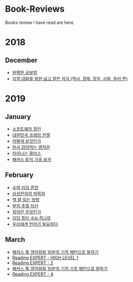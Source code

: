 # Book-Reviews

Books review I have read are here.

# 2018

## December
+ [완벽한 공부법](https://github.com/kj84park/Book-Reviews/blob/master/2018/12.December/1.%20%EC%99%84%EB%B2%BD%ED%95%9C%20%EA%B3%B5%EB%B6%80%EB%B2%95.md)
+ [지적 대화를 위한 넓고 얕은 지식 (역사, 경제, 정치, 사회, 윤리 편)](https://github.com/kj84park/Book-Reviews/blob/master/2018/12.December/2.%20%EC%A7%80%EC%A0%81%20%EB%8C%80%ED%99%94%EB%A5%BC%20%EC%9C%84%ED%95%9C%20%EB%84%93%EA%B3%A0%20%EC%96%95%EC%9D%80%20%EC%A7%80%EC%8B%9D%20(%EC%97%AD%EC%82%AC%2C%20%EA%B2%BD%EC%A0%9C%2C%20%EC%A0%95%EC%B9%98%2C%20%EC%82%AC%ED%9A%8C%2C%20%EC%9C%A4%EB%A6%AC%20%ED%8E%B8).md)

# 2019
## January
+ [소프트웨어 장인](https://github.com/kj84park/Book-Reviews/blob/master/2019/1.January/1.%20%EC%86%8C%ED%94%84%ED%8A%B8%EC%9B%A8%EC%96%B4%20%EC%9E%A5%EC%9D%B8.md)
+ [대한민국 프레임 전쟁](https://github.com/kj84park/Book-Reviews/blob/master/2019/1.January/2.%20%EB%8C%80%ED%95%9C%EB%AF%BC%EA%B5%AD%20%ED%94%84%EB%A0%88%EC%9E%84%20%EC%A0%84%EC%9F%81.md)
+ [어떻게 살것인가](https://github.com/kj84park/Book-Reviews/blob/master/2019/1.January/3.%20%EC%96%B4%EB%96%BB%EA%B2%8C%20%EC%82%B4%EA%B2%83%EC%9D%B8%EA%B0%80.md)
+ [원서 잡아먹는 영작문](https://github.com/kj84park/Book-Reviews/blob/master/2019/1.January/4.%20%EC%9B%90%EC%84%9C%20%EC%9E%A1%EC%95%84%EB%A8%B9%EB%8A%94%20%EC%98%81%EC%9E%91%EB%AC%B8.md)
+ [차이나는 클라스](https://github.com/kj84park/Book-Reviews/blob/master/2019/1.January/5.%20%EC%B0%A8%EC%9D%B4%EB%82%98%EB%8A%94%ED%81%B4%EB%9D%BC%EC%8A%A4.md)
+ [해커스 토익 기출 보카](https://github.com/kj84park/Book-Reviews/blob/master/2019/1.January/6.%20%ED%95%B4%EC%BB%A4%EC%8A%A4%20%ED%86%A0%EC%9D%B5%20%EA%B8%B0%EC%B6%9C%20%EB%B3%B4%EC%B9%B4.md)


## February
+ [슈퍼 리딩 훈련](https://github.com/kj84park/Book-Reviews/blob/master/2019/2.February/1.%20%EC%8A%88%ED%8D%BC%EB%A6%AC%EB%94%A9%ED%9B%88%EB%A0%A8.md)
+ [삼성전자의 빅픽처](https://github.com/kj84park/Book-Reviews/blob/master/2019/2.February/2.%20%EC%82%BC%EC%84%B1%EC%A0%84%EC%9E%90%EC%9D%98%20%EB%B9%85%ED%94%BD%EC%B2%98.md)
+ [책 잘 읽는 방법](https://github.com/kj84park/Book-Reviews/blob/master/2019/2.February/3.%20%EC%B1%85%20%EC%9E%98%20%EC%9D%BD%EB%8A%94%20%EB%B0%A9%EB%B2%95.md)
+ [부의 추월 차선](https://github.com/kj84park/Book-Reviews/blob/master/2019/2.February/4.%20%EB%B6%80%EC%9D%98%20%EC%B6%94%EC%9B%94%20%EC%B0%A8%EC%84%A0.md)
+ [정의란 무엇인가](https://github.com/kj84park/Book-Reviews/blob/master/2019/2.February/5.%20%EC%A0%95%EC%9D%98%EB%9E%80%20%EB%AC%B4%EC%97%87%EC%9D%B8%EA%B0%80.md)
+ [리딩 튜터 수능 PLUS](https://github.com/kj84park/Book-Reviews/blob/master/2019/2.February/6.%20%EB%A6%AC%EB%94%A9%20%ED%8A%9C%ED%84%B0%20%EC%88%98%EB%8A%A5%20PLUS.md)
+ [우리에겐 언어가 필요하다](https://github.com/kj84park/Book-Reviews/blob/master/2019/2.February/7.%20%EC%9A%B0%EB%A6%AC%EC%97%90%EA%B2%90%20%EC%96%B8%EC%96%B4%EA%B0%80%20%ED%95%84%EC%9A%94%ED%95%98%EB%8B%A4.md)


## March
+ [해커스 톡 영어회화 10분의 기적 패턴으로 말하기](https://github.com/kj84park/Book-Reviews/blob/master/2019/3.March/1.%20%EC%98%81%EC%96%B4%ED%9A%8C%ED%99%94%2010%EB%B6%84%EC%9D%98%EA%B8%B0%EC%A0%81%20%ED%8C%A8%ED%84%B4%EC%9C%BC%EB%A1%9C%20%EB%A7%90%ED%95%98%EA%B8%B0.md)
+ [Reading EXPERT - HIGH LEVEL 1](https://github.com/kj84park/Book-Reviews/blob/master/2019/3.March/2.%20Reading%20EXPERT%20-%20HIGH%20LEVEL%201.md)
+ [Reading EXPERT - 2](https://github.com/kj84park/Book-Reviews/blob/master/2019/3.March/3.%20Reading%20EXPERT%20-%202.md)
+ [해커스 톡 영어회화 10분의 기적 기초 패턴으로 말하기](https://github.com/kj84park/Book-Reviews/blob/master/2019/3.March/4.%20%EC%98%81%EC%96%B4%ED%9A%8C%ED%99%94%2010%EB%B6%84%EC%9D%98%EA%B8%B0%EC%A0%81%20%EA%B8%B0%EC%B4%88%ED%8C%A8%ED%84%B4%EC%9C%BC%EB%A1%9C%20%EB%A7%90%ED%95%98%EA%B8%B0.md)
+ [Reading EXPERT - 4](https://github.com/kj84park/Book-Reviews/blob/master/2019/3.March/5.%20Reading%20EXPERT%20-%204.md)
